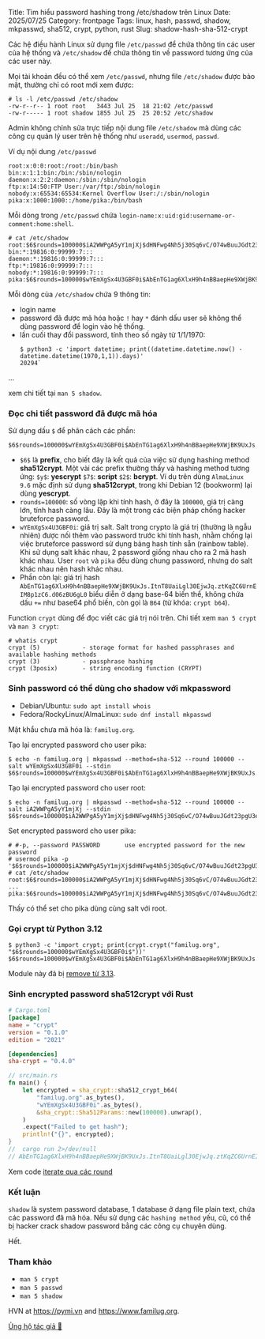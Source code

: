 Title: Tìm hiểu password hashing trong /etc/shadow trên Linux
Date: 2025/07/25
Category: frontpage
Tags: linux, hash, passwd, shadow, mkpasswd, sha512, crypt, python, rust
Slug: shadow-hash-sha-512-crypt

Các hệ điều hành Linux sử dụng file `/etc/passwd` để chứa thông tin các user của hệ thống và `/etc/shadow` để chứa thông tin về password tương ứng của các user này.

Mọi tài khoản đều có thể xem `/etc/passwd`, nhưng file `/etc/shadow` được bảo mật, thường chỉ có root mới xem được:

```
# ls -l /etc/passwd /etc/shadow
-rw-r--r-- 1 root root   3443 Jul 25  18 21:02 /etc/passwd
-rw-r----- 1 root shadow 1855 Jul 25  25 20:52 /etc/shadow
```

Admin không chỉnh sửa trực tiếp nội dung file `/etc/shadow` mà dùng các công cụ quản lý user trên hệ thống như `useradd`, `usermod`, `passwd`.

Ví dụ nội dung `/etc/passwd`

```
root:x:0:0:root:/root:/bin/bash
bin:x:1:1:bin:/bin:/sbin/nologin
daemon:x:2:2:daemon:/sbin:/sbin/nologin
ftp:x:14:50:FTP User:/var/ftp:/sbin/nologin
nobody:x:65534:65534:Kernel Overflow User:/:/sbin/nologin
pika:x:1000:1000::/home/pika:/bin/bash
```
Mỗi dòng trong `/etc/passwd` chứa `login-name:x:uid:gid:username-or-comment:home:shell`.

```
# cat /etc/shadow
root:$6$rounds=100000$iA2WWPgA5yY1mjXj$dHNFwg4Nh5j30Sq6vC/O74wBuuJGdt23pgU3eV//M9wOF1RcqF3lAc/HZ9rpgqcRawFjw0fiMMAqO9SADvSdo0:20294:0:99999:7:::
bin:*:19816:0:99999:7:::
daemon:*:19816:0:99999:7:::
ftp:*:19816:0:99999:7:::
nobody:*:19816:0:99999:7:::
pika:$6$rounds=100000$wYEmXgSx4U3GBF0i$AbEnTG1ag6XlxH9h4nBBaepHe9XWjBK9UxJs.ItnT8UaiLgl30EjwJq.ztKqZC6UrnEIM8p1zC6.d06zBU6gL0:20294:0:99999:7:::
```

Mỗi dòng của `/etc/shadow` chứa 9 thông tin:

- login name
- password đã được mã hóa hoặc `!` hay `*` đánh dấu user sẽ không thể dùng password để login vào hệ thống.
- lần cuối thay đổi password, tính theo số ngày từ 1/1/1970:
  ```
  $ python3 -c 'import datetime; print((datetime.datetime.now() - datetime.datetime(1970,1,1)).days)'
  20294`
  ```
...

xem chi tiết tại `man 5 shadow`.

### Đọc chi tiết password đã được mã hóa

Sử dụng dấu `$` để phân cách các phần:

```
$6$rounds=100000$wYEmXgSx4U3GBF0i$AbEnTG1ag6XlxH9h4nBBaepHe9XWjBK9UxJs.ItnT8UaiLgl30EjwJq.ztKqZC6UrnEIM8p1zC6.d06zBU6gL0
```

- `$6$` là **prefix**, cho biết đây là kết quả của việc sử dụng hashing method **sha512crypt**. Một vài các prefix thường thấy và hashing method tương ứng: `$y$`: **yescrypt** `$7$`: **script** `$2$`: **bcrypt**. Ví dụ trên dùng `AlmaLinux 9.6` mặc định sử dụng **sha512crypt**, trong khi Debian 12 (bookworm) lại dùng **yescrypt**.
- `rounds=100000`: số vòng lặp khi tính hash, ở đây là `100000`, giá trị càng lớn, tính hash càng lâu. Đây là một trong các biện pháp chống hacker bruteforce password.
- `wYEmXgSx4U3GBF0i`: giá trị salt. Salt trong crypto là giá trị (thường là ngẫu nhiên) được nối thêm vào password trước khi tính hash, nhằm chống lại việc bruteforce password sử dụng bảng hash tính sẵn (rainbow table). Khi sử dụng salt khác nhau, 2 password giống nhau cho ra 2 mã hash khác nhau. User `root` và `pika` đều dùng chung password, nhưng do salt khác nhau nên hash khác nhau.
- Phần còn lại: giá trị hash `AbEnTG1ag6XlxH9h4nBBaepHe9XWjBK9UxJs.ItnT8UaiLgl30EjwJq.ztKqZC6UrnEIM8p1zC6.d06zBU6gL0` biểu diễn ở dạng base-64 biến thể, không chứa dấu `+=` như base64 phổ biến, còn gọi là `B64` (từ khóa: `crypt b64`).

Function `crypt` dùng để đọc viết các giá trị nói trên. Chi tiết xem `man 5 crypt` và `man 3 crypt`:

```
# whatis crypt
crypt (5)            - storage format for hashed passphrases and available hashing methods
crypt (3)            - passphrase hashing
crypt (3posix)       - string encoding function (CRYPT)
```

### Sinh password có thể dùng cho shadow với mkpassword

- Debian/Ubuntu: `sudo apt install whois`
- Fedora/RockyLinux/AlmaLinux: `sudo dnf install mkpasswd`

Mật khẩu chưa mã hóa là: `familug.org`.

Tạo lại encrypted password cho user pika:

```
$ echo -n familug.org | mkpasswd --method=sha-512 --round 100000 --salt wYEmXgSx4U3GBF0i --stdin
$6$rounds=100000$wYEmXgSx4U3GBF0i$AbEnTG1ag6XlxH9h4nBBaepHe9XWjBK9UxJs.ItnT8UaiLgl30EjwJq.ztKqZC6UrnEIM8p1zC6.d06zBU6gL0
```
Tạo lại encrypted password cho user root:

```
$ echo -n familug.org | mkpasswd --method=sha-512 --round 100000 --salt iA2WWPgA5yY1mjXj --stdin
$6$rounds=100000$iA2WWPgA5yY1mjXj$dHNFwg4Nh5j30Sq6vC/O74wBuuJGdt23pgU3eV//M9wOF1RcqF3lAc/HZ9rpgqcRawFjw0fiMMAqO9SADvSdo0
```

Set encrypted password cho user pika:

```
# #-p, --password PASSWORD       use encrypted password for the new password
# usermod pika -p '$6$rounds=100000$iA2WWPgA5yY1mjXj$dHNFwg4Nh5j30Sq6vC/O74wBuuJGdt23pgU3eV//M9wOF1RcqF3lAc/HZ9rpgqcRawFjw0fiMMAqO9SADvSdo0'
# cat /etc/shadow
root:$6$rounds=100000$iA2WWPgA5yY1mjXj$dHNFwg4Nh5j30Sq6vC/O74wBuuJGdt23pgU3eV//M9wOF1RcqF3lAc/HZ9rpgqcRawFjw0fiMMAqO9SADvSdo0:20294:0:99999:7:::
...
pika:$6$rounds=100000$iA2WWPgA5yY1mjXj$dHNFwg4Nh5j30Sq6vC/O74wBuuJGdt23pgU3eV//M9wOF1RcqF3lAc/HZ9rpgqcRawFjw0fiMMAqO9SADvSdo0:20294:0:99999:7:::
```
Thấy có thể set cho pika dùng cùng salt với root.

### Gọi crypt từ Python 3.12

```
$ python3 -c 'import crypt; print(crypt.crypt("familug.org", "$6$rounds=100000$wYEmXgSx4U3GBF0i$"))'
$6$rounds=100000$wYEmXgSx4U3GBF0i$AbEnTG1ag6XlxH9h4nBBaepHe9XWjBK9UxJs.ItnT8UaiLgl30EjwJq.ztKqZC6UrnEIM8p1zC6.d06zBU6gL0
```

Module này đã bị [remove từ 3.13](https://docs.python.org/3.12/library/crypt.html).

### Sinh encrypted password sha512crypt với Rust

```toml
# Cargo.toml
[package]
name = "crypt"
version = "0.1.0"
edition = "2021"

[dependencies]
sha-crypt = "0.4.0"
```

```rs
// src/main.rs
fn main() {
    let encrypted = sha_crypt::sha512_crypt_b64(
        "familug.org".as_bytes(),
        "wYEmXgSx4U3GBF0i".as_bytes(),
        &sha_crypt::Sha512Params::new(100000).unwrap(),
    )
    .expect("Failed to get hash");
    println!("{}", encrypted);
}
//  cargo run 2>/dev/null
// AbEnTG1ag6XlxH9h4nBBaepHe9XWjBK9UxJs.ItnT8UaiLgl30EjwJq.ztKqZC6UrnEIM8p1zC6.d06zBU6gL0
```

Xem code [iterate qua các round](https://github.com/RustCrypto/password-hashes/blob/ed2bea299ca13f8cfe0bfee2619334f102404acf/sha-crypt/src/lib.rs#L143-L174)

### Kết luận
`shadow` là system password database, 1 database ở dạng file plain text, chứa các password đã mã hóa. Nếu sử dụng các `hashing method` yếu, cũ, có thể bị hacker crack shadow password bằng các công cụ chuyên dùng.

Hết.

### Tham khảo
- `man 5 crypt`
- `man 5 passwd`
- `man 5 shadow`

HVN at <https://pymi.vn> and <https://www.familug.org>.

[Ủng hộ tác giả 🍺](https://www.familug.org/p/ung-ho.html)

